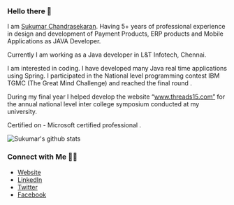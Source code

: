 ### Hello there 👋

<!--
**sukumarc/sukumarc** is a ✨ _special_ ✨ repository because its `README.md` (this file) appears on your GitHub profile.
-->

I am [Sukumar Chandrasekaran](https://www.sukumarc.com). Having 5+ years of professional experience in design and development of Payment Products, ERP products and Mobile Applications as JAVA Developer. 

Currently I am working as a Java developer in L&T Infotech, Chennai.

I am interested in coding. I have developed many Java real time applications using Spring. I participated in the  National level programming contest IBM TGMC (The Great Mind Challenge) and reached the final round .

During my final year I helped develop  the website “www.threads15.com”  for the annual national level inter college symposium conducted at my university. 

Certified on - Microsoft certified professional .

![Sukumar's github stats](https://github-readme-stats.vercel.app/api?username=sukumarc&hide=issues&show_icons=true&theme=onedark)

### Connect with Me 🤝🏻

* [Website](https://www.sukumarc.com/)
* [LinkedIn](https://www.linkedin.com/in/sukumarc/)
* [Twitter](https://twitter.com/ImSukumarC)
* [Facebook](https://www.facebook.com/sukumarchandranc)

